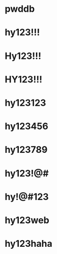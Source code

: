 # pwddb
# hy123!!!
# Hy123!!!
# HY123!!!
# hy123123
# hy123456
# hy123789
# hy123!@#
# hy!@#123
# hy123web
# hy123haha
